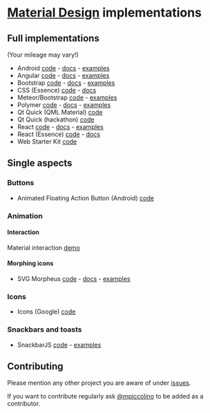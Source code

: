 # [Material Design][material-spec] implementations

## Full implementations

(Your mileage may vary!)

- Android [code][android-code] - [docs][android-docs] - [examples][android-examples]
- Angular [code][angular-code] - [docs][angular-docs] - [examples][angular-examples]
- Bootstrap [code][bootstrap-code] - [docs][bootstrap-docs] - [examples][bootstrap-examples]
- CSS (Essence) [code][essence-code] - [docs][essence-docs]
- Meteor/Bootstrap [code][meteor-code] - [examples][meteor-examples]
- Polymer [code][polymer-code] - [docs][polymer-docs] - [examples][polymer-examples]
- Qt Quick (QML Material) [code][qtquick-qmlmaterial-code]
- Qt Quick (hackathon) [code][qtquick-material-code]
- React [code][react-code] - [docs][react-docs] - [examples][react-examples]
- React (Essence) [code][essence-code] - [docs][essence-docs]
- Web Starter Kit [code][webstarterkit-code]

<!-- template
Name [code][-code] - [docs][-docs] - [examples][-examples]
-->

## Single aspects

### Buttons

- Animated Floating Action Button (Android) [code][fab-android-code]

### Animation

#### Interaction

Material interaction [demo][anim-interact-demo]

#### Morphing icons

- SVG Morpheus [code][anim-svgmorpheus-code] - [docs][anim-svgmorpheus-docs] - [examples][anim-svgmorpheus-examples]

### Icons

- Icons (Google) [code][icons-google-code]

### Snackbars and toasts

- SnackbarJS [code][snackbar-snackbarjs-code] - [examples][snackbar-snackbarjs-examples]

## Contributing

Please mention any other project you are aware of under [issues](https://github.com/mpiccolino/implements-material/issues).

If you want to contribute regularly ask [@mpiccolino](https://github.com/mpiccolino) to be added as a contributor.


<!--
References
-->

[material-spec]: http://www.google.com/design/spec/material-design/introduction.html

[android-code]: http://developer.android.com/sdk/index.html
[android-docs]: https://developer.android.com/training/material/index.html
[android-examples]: http://developer.android.com/samples/index.html

[angular-code]: https://github.com/angular/material
[angular-docs]: https://material.angularjs.org
[angular-examples]: https://material.angularjs.org/#/demo/material.components.bottomSheet

[bootstrap-code]: https://github.com/FezVrasta/bootstrap-material-design
[bootstrap-docs]: http://fezvrasta.github.io/bootstrap-material-design
[bootstrap-examples]: http://fezvrasta.github.io/bootstrap-material-design/bootstrap-elements.html

[essence-code]: https://github.com/PearlVentures/Essence
[essence-docs]: http://essence.pearlhq.com/

[meteor-code]: https://github.com/npvn/meteor-material-design
[meteor-examples]: http://material.meteor.com/

[polymer-code]: https://www.polymer-project.org/docs/start/getting-the-code.html
[polymer-docs]: https://www.polymer-project.org/docs/polymer/polymer.html
[polymer-examples]: https://www.polymer-project.org/#apps

[qtquick-qmlmaterial-code]: https://github.com/papyros/qml-material
[qtquick-material-code]: https://github.com/rschiang/material

[react-code]: https://github.com/callemall/material-ui
[react-docs]: http://callemall.github.io/material-ui/#/
[react-examples]: http://callemall.github.io/material-ui/#/components/buttons

[webstarterkit-code]: https://github.com/google/web-starter-kit/tree/material-sprint 

<!-- single aspects -->

[icons-google-code]: https://github.com/google/material-design-icons
[icons-google-docs]: https://github.com/google/material-design-icons
[icons-google-examples]: https://github.com/google/material-design-icons

[anim-svgmorpheus-code]: https://github.com/alexk111/SVG-Morpheus/
[anim-svgmorpheus-docs]: https://github.com/alexk111/SVG-Morpheus/blob/master/README.md
[anim-svgmorpheus-examples]: http://alexk111.github.io/SVG-Morpheus/

[anim-interact-demo]: http://material.cmiscm.com/

[snackbar-snackbarjs-code]: https://github.com/FezVrasta/snackbarjs
[snackbar-snackbarjs-examples]: http://fezvrasta.github.io/snackbarjs/

[fab-android-code]: https://github.com/makovkastar/FloatingActionButton

